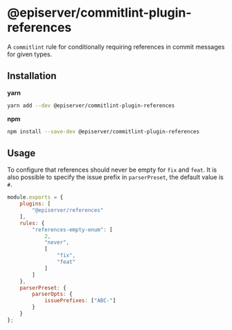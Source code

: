 # @episerver/commitlint-plugin-references

A `commitlint` rule for conditionally requiring references in commit messages for given types.

## Installation

**yarn**
```sh
yarn add --dev @episerver/commitlint-plugin-references
```

**npm**
```sh
npm install --save-dev @episerver/commitlint-plugin-references
```

## Usage

To configure that references should never be empty for `fix` and `feat`. It is also possible to specify the issue prefix in `parserPreset`, the default value is `#`.

```js
module.exports = {
    plugins: [
        "@episerver/references"
    ],
    rules: {
        "references-empty-enum": [
            2,
            "never",
            [
                "fix",
                "feat"
            ]
        ]
    },
    parserPreset: {
        parserOpts: {
            issuePrefixes: ["ABC-"]
        }
    }
};
```
